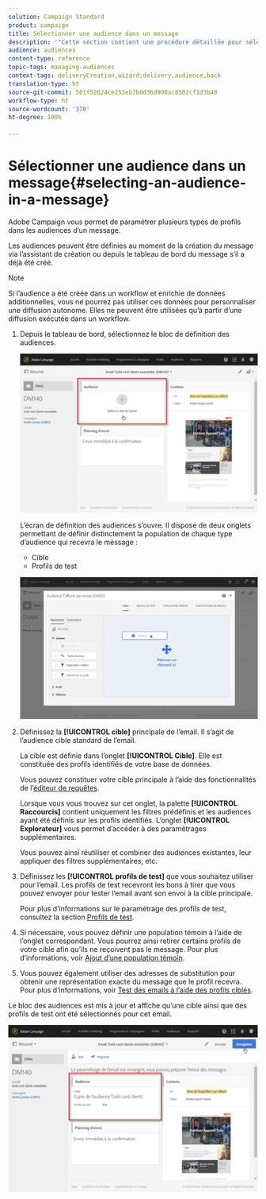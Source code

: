 ```yaml
---
solution: Campaign Standard
product: campaign
title: Sélectionner une audience dans un message
description: '"Cette section contient une procédure détaillée pour sélectionner les audiences d’un email : population cible principale et profils de test."'
audience: audiences
content-type: reference
topic-tags: managing-audiences
context-tags: deliveryCreation,wizard;delivery,audience,back
translation-type: ht
source-git-commit: 501f52624ce253eb7b0d36d908ac8502cf1d3b48
workflow-type: ht
source-wordcount: '370'
ht-degree: 100%

---
```



# Sélectionner une audience dans un message{#selecting-an-audience-in-a-message}

Adobe Campaign vous permet de paramétrer plusieurs types de profils dans les audiences d’un message.

Les audiences peuvent être définies au moment de la création du message via l’assistant de création ou depuis le tableau de bord du message s’il a déjà été créé.

>[!NOTE]
>
>Si l’audience a été créée dans un workflow et enrichie de données additionnelles, vous ne pourrez pas utiliser ces données pour personnaliser une diffusion autonome. Elles ne peuvent être utilisées qu’à partir d’une diffusion exécutée dans un workflow.

1. Depuis le tableau de bord, sélectionnez le bloc de définition des audiences.

   ![](assets/delivery_audience_definition_1.png)

   L’écran de définition des audiences s’ouvre. Il dispose de deux onglets permettant de définir distinctement la population de chaque type d’audience qui recevra le message :

   * Cible
   * Profils de test

   ![](assets/delivery_audience_definition_2.png)

1. Définissez la **[!UICONTROL cible]** principale de l’email. Il s’agit de l’audience cible standard de l’email.

   La cible est définie dans l’onglet **[!UICONTROL Cible]**. Elle est constituée des profils identifiés de votre base de données.

   Vous pouvez constituer votre cible principale à l’aide des fonctionnalités de l’[éditeur de requêtes](../../automating/using/editing-queries.md#creating-queries).

   Lorsque vous vous trouvez sur cet onglet, la palette **[!UICONTROL Raccourcis]** contient uniquement les filtres prédéfinis et les audiences ayant été définis sur les profils identifiés. L’onglet **[!UICONTROL Explorateur]** vous permet d’accéder à des paramétrages supplémentaires.

   Vous pouvez ainsi réutiliser et combiner des audiences existantes, leur appliquer des filtres supplémentaires, etc.

1. Définissez les **[!UICONTROL profils de test]** que vous souhaitez utiliser pour l’email. Les profils de test recevront les bons à tirer que vous pouvez envoyer pour tester l’email avant son envoi à la cible principale.

   Pour plus d’informations sur le paramétrage des profils de test, consultez la section [Profils de test](../../audiences/using/managing-test-profiles.md).

1. Si nécessaire, vous pouvez définir une population témoin à l’aide de l’onglet correspondant. Vous pourrez ainsi retirer certains profils de votre cible afin qu’ils ne reçoivent pas le message. Pour plus d’informations, voir [Ajout d’une population témoin](../../sending/using/control-group.md).

1. Vous pouvez également utiliser des adresses de substitution pour obtenir une représentation exacte du message que le profil recevra.  Pour plus d’informations, voir [Test des emails à l’aide des profils ciblés](../../sending/using/testing-messages-using-target.md).

Le bloc des audiences est mis à jour et affiche qu’une cible ainsi que des profils de test ont été sélectionnés pour cet email.

![](assets/delivery_audience_definition_3.png)

